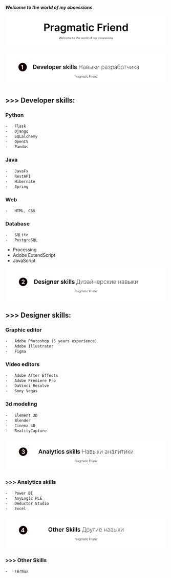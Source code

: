 ***Welcome to the world of my obsessions***

![alt text](img/1.png "")


![alt text](img/2.png "")


## >>> Developer skills: 

### Python 
	-	Flask
	-	Django
	-	SQLalchemy 
	-	OpenCV
	-	Pandas
	
### Java 
	- 	JavaFx
	- 	RestAPI
	-	Hibernate 
	-	Spring 
	
### Web 
	- 	HTML, CSS
	
### Database
	- 	SQLite
	- 	PostgreSQL
	
- Processing 
- Adobe ExtendScript
- JavaScript
	
	
![alt text](img/3.png "")	


## >>> Designer skills: 

### Graphic editor
	- 	Adobe Photoshop (5 years experience)
	- 	Adobe Illustrator
	- 	Figma
	
### Video editors
	- 	Adobe After Effects
	- 	Adobe Premiere Pro
	- 	DaVinci Resolve
	- 	Sony Vegas
	
### 3d modeling
	- 	Element 3D
	- 	Blender
	- 	Cinema 4D
	- 	RealityCapture
	
	
![alt text](img/4.png "")
	
	
### >>> Analytics skills
	- 	Power BI
	- 	AnyLogic PLE
	- 	Deductor Studio
	- 	Excel
	
	
![alt text](img/5.png "")	
	
		
### >>> Other Skills
	- 	Termux
	
